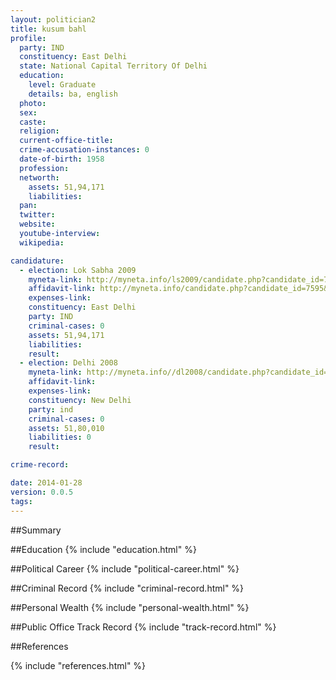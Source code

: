 ```yaml
---
layout: politician2
title: kusum bahl
profile: 
  party: IND
  constituency: East Delhi
  state: National Capital Territory Of Delhi
  education: 
    level: Graduate
    details: ba, english
  photo: 
  sex: 
  caste: 
  religion: 
  current-office-title: 
  crime-accusation-instances: 0
  date-of-birth: 1958
  profession: 
  networth: 
    assets: 51,94,171
    liabilities: 
  pan: 
  twitter: 
  website: 
  youtube-interview: 
  wikipedia: 

candidature: 
  - election: Lok Sabha 2009
    myneta-link: http://myneta.info/ls2009/candidate.php?candidate_id=7595
    affidavit-link: http://myneta.info/candidate.php?candidate_id=7595&scan=original
    expenses-link: 
    constituency: East Delhi 
    party: IND
    criminal-cases: 0
    assets: 51,94,171
    liabilities: 
    result:  
  - election: Delhi 2008
    myneta-link: http://myneta.info//dl2008/candidate.php?candidate_id=736
    affidavit-link: 
    expenses-link: 
    constituency: New Delhi 
    party: ind
    criminal-cases: 0
    assets: 51,80,010
    liabilities: 0
    result:  

crime-record: 

date: 2014-01-28
version: 0.0.5
tags: 
---
```

##Summary


##Education
{% include "education.html" %}


##Political Career
{% include "political-career.html" %}


##Criminal Record
{% include "criminal-record.html" %}


##Personal Wealth
{% include "personal-wealth.html" %}


##Public Office Track Record
{% include "track-record.html" %}


##References


{% include "references.html" %}